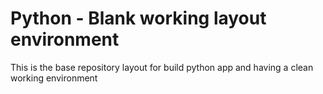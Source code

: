# Python - Blank working layout environment

This is the base repository layout for build python app and having a clean working environment
